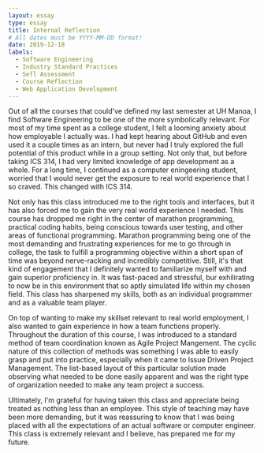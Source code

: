 ```yaml
---
layout: essay
type: essay
title: Internal Reflection
# All dates must be YYYY-MM-DD format!
date: 2019-12-18
labels:
  - Software Engineering
  - Industry Standard Practices
  - Sefl Assessment
  - Course Reflection
  - Web Application Development
---
```


Out of all the courses that could've defined my last semester at UH Manoa, I find Software Engineering to be one of the more symbolically relevant. For most of my time spent as a college student, I felt a looming anxiety about how employable I actually was. I had kept hearing about GitHub and even used it a couple times as an intern, but never had I truly explored the full potential of this product while in a group setting. Not only that, but before taking ICS 314, I had very limited knowledge of app development as a whole. For a long time, I continued as a computer eningeering student, worried that I would never get the exposure to real world experience that I so craved. This changed with ICS 314. 

Not only has this class introduced me to the right tools and interfaces, but it has also forced me to gain the very real world experience I needed. This course has dropped me right in the center of marathon programming, practical coding habits, being conscious towards user testing, and other areas of functional programming. Marathon programming being one of the most demanding and frustrating experiences for me to go through in college, the task to fulfill a programming objective within a short span of time was beyond nerve-racking and incredibly competitive. Still, it's that kind of engagement that I definitely wanted to familiarize myself with and gain superior proficiency in. It was fast-paced and stressful, bur exhilirating to now be in this environment that so aptly simulated life within my chosen field. This class has sharpened my skills, both as an individual programmer and as a valuable team player. 

On top of wanting to make my skillset relevant to real world employment, I also wanted to gain experience in how a team functions properly. Throughout the duration of this course, I was introduced to a standard method of team coordination known as Agile Project Mangement. The cyclic nature of this collection of methods was something I was able to easily grasp and put into practice, especially when it came to Issue Driven Project Management. The list-based layout of this particular solution made observing what needed to be done easily apparent and was the right type of organization needed to make any team project a success. 

Ultimately, I'm grateful for having taken this class and appreciate being treated as nothing less than an employee. This style of teaching may have been more demanding, but it was reassuring to know that I was being placed with all the expectations of an actual software or computer engineer. This class is extremely relevant and I believe, has prepared me for my future. 
